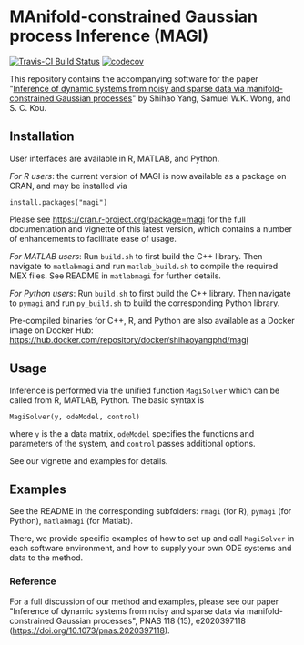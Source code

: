 # MAnifold-constrained Gaussian process Inference (MAGI)
[![Travis-CI Build Status](https://travis-ci.com/Shihao-Yang/dynamic-systems.svg?token=zsECgNMyrthwbokp6yPB&branch=master)](https://travis-ci.com/Shihao-Yang/dynamic-systems)
[![codecov](https://codecov.io/gh/Shihao-Yang/dynamic-systems/branch/master/graph/badge.svg?token=Sr7hFVaajH)](https://codecov.io/gh/Shihao-Yang/dynamic-systems)

This repository contains the accompanying software for the paper "[Inference of dynamic systems from noisy and sparse data via manifold-constrained Gaussian processes](https://doi.org/10.1073/pnas.2020397118)" by Shihao Yang, Samuel W.K. Wong, and S. C. Kou.

## Installation

User interfaces are available in R, MATLAB, and Python.

*For R users*: the current version of MAGI is now available as a package on CRAN, and may be installed via

`install.packages("magi")`

Please see https://cran.r-project.org/package=magi for the full documentation and vignette of this latest version, which contains a number of enhancements to facilitate ease of usage.

*For MATLAB users*: Run `build.sh` to first build the C++ library. Then navigate to `matlabmagi` and run `matlab_build.sh` to compile the required MEX files. See README in `matlabmagi` for further details.

*For Python users*: Run `build.sh` to first build the C++ library. Then navigate to `pymagi` and run `py_build.sh` to build the corresponding Python library.

Pre-compiled binaries for C++, R, and Python are also available as a Docker image on Docker Hub: https://hub.docker.com/repository/docker/shihaoyangphd/magi

## Usage

Inference is performed via the unified function `MagiSolver` which can be called from R, MATLAB, Python. The basic syntax is

```
MagiSolver(y, odeModel, control)
```
where `y` is the a data matrix, `odeModel` specifies the functions and parameters of the system, and `control` passes additional options.

See our vignette and examples for details.

## Examples

See the README in the corresponding subfolders: `rmagi` (for R), `pymagi` (for Python), `matlabmagi` (for Matlab).

There, we provide specific examples of how to set up and call `MagiSolver` in each software environment, and how to supply your own ODE systems and data to the method.

### Reference

For a full discussion of our method and examples, please see our paper "Inference of dynamic systems from noisy and sparse data via manifold-constrained Gaussian processes", PNAS 118 (15), e2020397118 (https://doi.org/10.1073/pnas.2020397118).

